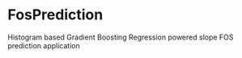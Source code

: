 # FosPrediction
Histogram based Gradient Boosting Regression powered slope FOS prediction application 
